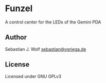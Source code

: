 # Funzel
A control center for the LEDs of the Gemini PDA

## Author
Sebastian J. Wolf [sebastian@ygriega.de](mailto:sebastian@ygriega.de)

## License
Licensed under GNU GPLv3
